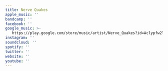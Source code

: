 ```yaml
---
title: Nerve Quakes
apple_music: ''
bandcamp: ''
facebook: ''
google_music: >-
   https://play.google.com/store/music/artist/Nerve_Quakes?id=Aclypfw2l5gac4dwnnjgbrcpf4e
instagram: ''
soundcloud: ''
spotify: ''
twitter: ''
website: ''
youtube: ''
---
```

